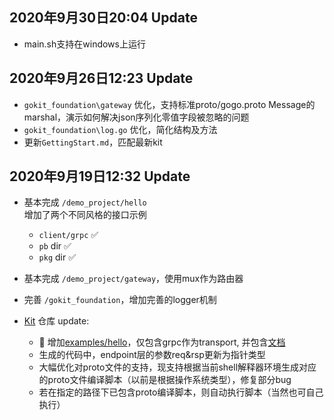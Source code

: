 ## 2020年9月30日20:04 Update
-  main.sh支持在windows上运行

## 2020年9月26日12:23 Update
- `gokit_foundation\gateway` 优化，支持标准proto/gogo.proto Message的marshal，演示如何解决json序列化零值字段被忽略的问题
- `gokit_foundation\log.go` 优化，简化结构及方法
- 更新`GettingStart.md`，匹配最新kit

## 2020年9月19日12:32 Update 
- 基本完成 `/demo_project/hello`  
    增加了两个不同风格的接口示例
    - `client/grpc` :white_check_mark:
    - `pb` dir :white_check_mark:
    - `pkg` dir :white_check_mark:
- 基本完成 `/demo_project/gateway`，使用mux作为路由器
- 完善 `/gokit_foundation`，增加完善的logger机制

- [Kit][1] 仓库 update:
    -   :tada: 增加[examples/hello][2]，仅包含grpc作为transport, 并包含[文档][3]
    -   生成的代码中，endpoint层的参数req&rsp更新为指针类型
    -   大幅优化对proto文件的支持，现支持根据当前shell解释器环境生成对应的proto文件编译脚本（以前是根据操作系统类型），修复部分bug
    -   若在指定的路径下已包含proto编译脚本，则自动执行脚本（当然也可自己执行）
 
 
[1]:https://github.com/chaseSpace/kit
[2]:https://github.com/chaseSpace/kit/tree/master/examples
[3]:https://github.com/chaseSpace/kit/blob/master/examples/hellosvc_doc.md
